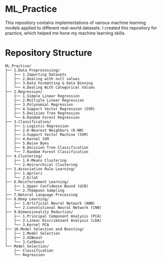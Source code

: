 # ML_Practice
This repository contains implementations of various machine learning models applied to different real-world datasets. I created this repository for practice, which helped me hone my machine learning skills.


# Repository Structure
```
ML_Practice/
├── 1.Data Preprocessing/
│   ├── 1.Importing Datasets
│   ├── 2.Dealing with null values
│   ├── 3.Data Formatting & Data Binning
│   └── 4.Dealing With Categorical Values
├── 2.Regression/
│   ├── 1.Simple Linear Regression
│   ├── 2.Multiple Linear Regression
│   ├── 3.Polynomial Regression
│   ├── 4.Support Vector Regression (SVR)
│   ├── 5.Decision Tree Regression
│   └── 6.Random Forest Regression  
├── 3.Classification/
│   ├── 1.Logistic Regression
│   ├── 2.K-Nearest Neighbors (K-NN)
│   ├── 3.Support Vector Machine (SVM)
│   ├── 4.Kernel SVM
│   ├── 5.Naive Byes
│   ├── 6.Decision Tree Classification
│   └── 7.Random Forest Classification
├── 4.Clustering/
│   ├── 1.K-Means Clustering
│   └── 2.Heirarchical Clustering
├── 5.Association Rule Learning/
│   ├── 1.Apriori
│   └── 2.Eclat
├── 6.Reinforcement Learning/
│   ├── 1.Upper Confidence Bound (UCB)
│   └── 2.Thompson Sampling
├── 7.Natural Language Processing  
├── 8.Deep Learning/
│   ├── 1.Artificial Neural Network (ANN)
│   └── 2.Convolutional Neural Network (CNN) 
├── 9.Dimensionality Reduction/
│   ├── 1.Principal Component Analysis (PCA)
│   ├── 2.Linear Discriminant Analysis (LDA)
│   └── 3.Kernel PCA
├── 10.Model Selection and Boosting/
│   ├── 1.Model Selection
│   ├── 2.XGBoost
│   └── 3.CatBoost
└── Model Selection/
    ├── Classification
    └── Regression
```
